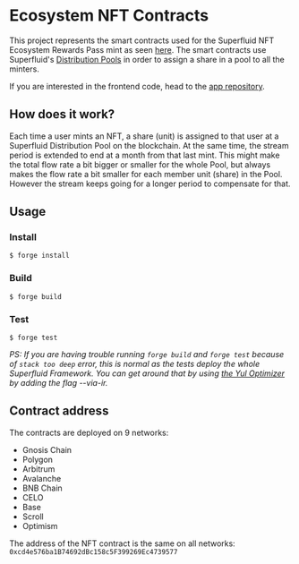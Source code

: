 # Ecosystem NFT Contracts

This project represents the smart contracts used for the Superfluid NFT Ecosystem Rewards Pass mint as seen [here](https://mint.superfluid.finance/). The smart contracts use Superfluid's [Distribution Pools](https://docs.superfluid.finance/docs/protocol/distributions/guides/pools) in order to assign a share in a pool to all the minters.

If you are interested in the frontend code, head to the [app repository](https://github.com/superfluid-finance/sf-ecosystem-nft-app).

## How does it work?

Each time a user mints an NFT, a share (unit) is assigned to that user at a Superfluid Distribution Pool on the blockchain. At the same time, the stream period is extended to end at a month from that last mint. This might make the total flow rate a bit bigger or smaller for the whole Pool, but always makes the flow rate a bit smaller for each member unit (share) in the Pool. However the stream keeps going for a longer period to compensate for that.


## Usage

### Install

```shell
$ forge install
```

### Build

```shell
$ forge build
```

### Test

```shell
$ forge test
```

_PS: If you are having trouble running `forge build` and `forge test` because of `stack too deep` error, this is normal as the tests deploy the whole Superfluid Framework. You can get around that by using [the Yul Optimizer](https://docs.soliditylang.org/en/latest/yul.html) by adding the flag --via-ir._

## Contract address

The contracts are deployed on 9 networks:
- Gnosis Chain
- Polygon
- Arbitrum
- Avalanche
- BNB Chain
- CELO
- Base
- Scroll
- Optimism

The address of the NFT contract is the same on all networks:
`0xcd4e576ba1B74692dBc158c5F399269Ec4739577`
